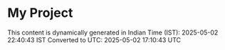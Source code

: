 # My Project

This content is dynamically generated in Indian Time (IST): 2025-05-02 22:40:43 IST
Converted to UTC: 2025-05-02 17:10:43 UTC
